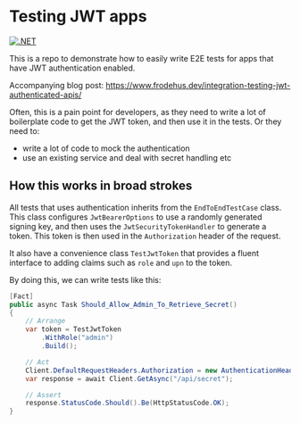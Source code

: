 # Testing JWT apps

[![.NET](https://github.com/FrodeHus/testing-jwt-apps/actions/workflows/dotnet.yml/badge.svg)](https://github.com/FrodeHus/testing-jwt-apps/actions/workflows/dotnet.yml)

This is a repo to demonstrate how to easily write E2E tests for apps that have JWT authentication enabled.

Accompanying blog post: <https://www.frodehus.dev/integration-testing-jwt-authenticated-apis/>

Often, this is a pain point for developers, as they need to write a lot of boilerplate code to get the JWT token, and then use it in the tests.
Or they need to:

- write a lot of code to mock the authentication
- use an existing service and deal with secret handling etc

## How this works in broad strokes

All tests that uses authentication inherits from the `EndToEndTestCase` class. This class configures `JwtBearerOptions` to use a randomly generated signing key, and then uses the `JwtSecurityTokenHandler` to generate a token. This token is then used in the `Authorization` header of the request.

It also have a convenience class `TestJwtToken` that provides a fluent interface to adding claims such as `role` and `upn` to the token.

By doing this, we can write tests like this:

```csharp
[Fact]
public async Task Should_Allow_Admin_To_Retrieve_Secret()
{
    // Arrange
    var token = TestJwtToken
        .WithRole("admin")
        .Build();

    // Act
    Client.DefaultRequestHeaders.Authorization = new AuthenticationHeaderValue("Bearer", token);
    var response = await Client.GetAsync("/api/secret");

    // Assert
    response.StatusCode.Should().Be(HttpStatusCode.OK);
}
```
